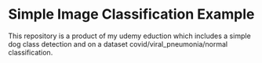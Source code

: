 # Simple Image Classification Example
This repository is a product of my udemy eduction which includes a simple dog class detection and on a dataset covid/viral_pneumonia/normal classification.
